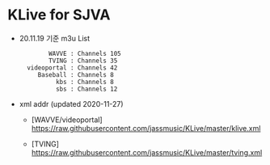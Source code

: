 # KLive for SJVA

* 20.11.19 기준 m3u List

              WAVVE : Channels 105
              TVING : Channels 35
        videoportal : Channels 42
           Baseball : Channels 8
                kbs : Channels 8
                sbs : Channels 12

* xml addr (updated 2020-11-27)

  - [WAVVE/videoportal]
    https://raw.githubusercontent.com/jassmusic/KLive/master/klive.xml

  - [TVING]
    https://raw.githubusercontent.com/jassmusic/KLive/master/tving.xml



